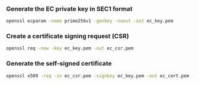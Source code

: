 ### Generate the EC private key in SEC1 format

```sh
openssl ecparam -name prime256v1 -genkey -noout -out ec_key.pem
```

### Create a certificate signing request (CSR)

```sh
openssl req -new -key ec_key.pem -out ec_csr.pem
```

### Generate the self-signed certificate

```sh
openssl x509 -req -in ec_csr.pem -signkey ec_key.pem -out ec_cert.pem -days 365
```
